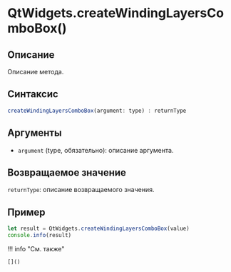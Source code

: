 # QtWidgets.createWindingLayersComboBox()

## Описание
Описание метода.

## Синтаксис
```javascript
createWindingLayersComboBox(argument: type) : returnType
```

## Аргументы
- `argument` (type, обязательно): описание аргумента.

## Возвращаемое значение
`returnType`: описание возвращаемого значения.

## Пример
```javascript linenums="1"
let result = QtWidgets.createWindingLayersComboBox(value)
console.info(result)
```

!!! info "См. также"

    []()


